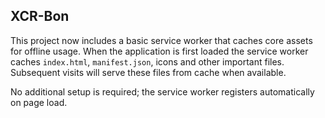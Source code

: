 ## XCR-Bon

This project now includes a basic service worker that caches core assets for
offline usage. When the application is first loaded the service worker caches
`index.html`, `manifest.json`, icons and other important files. Subsequent
visits will serve these files from cache when available.

No additional setup is required; the service worker registers automatically on
page load.
